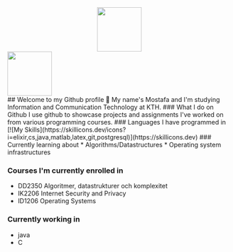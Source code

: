 <div id="header" align="center">
  <img src="https://media.giphy.com/media/EOmYN5kVP3W2Lyn6dx/giphy.gif" width="100"/>
</div>
<div id="badges">
  <img src="https://img.shields.io/badge/LinkedIn-blue?logo=LinkedIn&logoColor=blue&style=for-the-badge" width="100"/>
</div>
## Welcome to my Github profile 👋
My name's Mostafa and I'm studying Information and Communication Technology at KTH.  
### What I do on Github
I use github to showcase projects and assignments I've worked on from various programming courses. 
### Languages I have programmed in
[![My Skills](https://skillicons.dev/icons?i=elixir,cs,java,matlab,latex,git,postgresql)](https://skillicons.dev)
### Currently learning about
* Algorithms/Datastructures
* Operating system infrastructures

### Courses I'm currently enrolled in
* DD2350 Algoritmer, datastrukturer och komplexitet
* IK2206 Internet Security and Privacy
* ID1206 Operating Systems

### Currently working in
* java
* C

<!--
**MrFlamadak** is a ✨ _special_ ✨ repository because its `README.md` (this file) appears on your GitHub profile.

Here are some ideas to get you started:

- 🔭 I’m currently working on ...
currently solving algorithm and other programming problems in Elixir as well as creating a client-server socket framework in java.
- 🌱 I’m currently learning ...
- 👯 I’m looking to collaborate on ...
- 🤔 I’m looking for help with ...
- 💬 Ask me about ...
- 📫 How to reach me: ...
- 😄 Pronouns: ...
- ⚡ Fun fact: ...
-->
